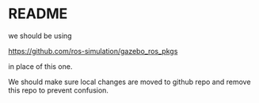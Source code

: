 # README #

we should be using

https://github.com/ros-simulation/gazebo_ros_pkgs

in place of this one.

We should make sure local changes are moved to github repo and remove this repo to prevent confusion.